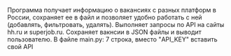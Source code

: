 Программа получает информацию о вакансиях с разных платформ в России, сохраняет ее в файл и позволяет удобно работать с ней (добавлять, фильтровать, удалять). Выполняет запросы по API на сайты hh.ru и superjob.ru. Сохраняет вакнсии в JSON файлы и выводит пользователю.
В файле main.py:
7 строка, вместо "API_KEY" вставить свой API
